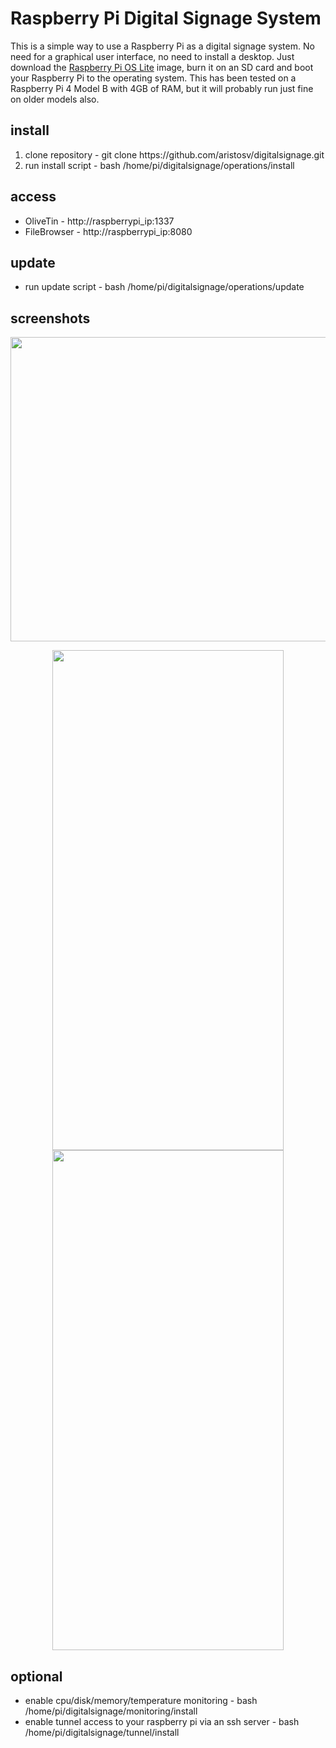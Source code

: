 # Raspberry Pi Digital Signage System

This is a simple way to use a Raspberry Pi as a digital signage system. No need for a graphical user interface, no need to install a desktop. Just download the [Raspberry Pi OS Lite](https://www.raspberrypi.com/software/operating-systems/) image, burn it on an SD card and boot your Raspberry Pi to the operating system. This has been tested on a Raspberry Pi 4 Model B with 4GB of RAM, but it will probably run just fine on older models also.

## install
1. clone repository - git clone https://<span></span>github.com/aristosv/digitalsignage.git
2. run install script - bash /home/pi/digitalsignage/operations/install

## access
- OliveTin - http://raspberrypi_ip:1337
- FileBrowser - http://raspberrypi_ip:8080

## update
- run update script - bash /home/pi/digitalsignage/operations/update

## screenshots
<p align="center">
  <img width="600" height="487" src="https://raw.githubusercontent.com/aristosv/digitalsignage/main/media/logo/logo.png">
</p>
 
<p align="center">  
  <img width="370" height="800" src="https://raw.githubusercontent.com/aristosv/digitalsignage/main/screenshots/mobile_olivetin_1.png"> <img width="370" height="800" src="https://raw.githubusercontent.com/aristosv/digitalsignage/main/screenshots/mobile_filebrowser_1.png">
</p>

## optional
- enable cpu/disk/memory/temperature monitoring - bash /home/pi/digitalsignage/monitoring/install
- enable tunnel access to your raspberry pi via an ssh server - bash /home/pi/digitalsignage/tunnel/install
